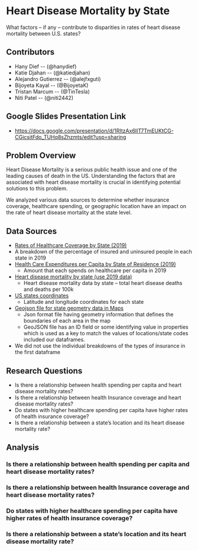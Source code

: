 # Heart Disease Mortality by State
What factors – if any – contribute to disparities in rates of heart disease mortality between U.S. states?

## Contributors
- Hany Dief -- (@hanydief)
- Katie Djahan -- (@katiedjahan)
- Alejandro Gutierrez -- (@alejfxguti)
- Bijoyeta Kayal -- (@BijoyetaK)
- Tristan Marcum -- (@TinTesla)
- Niti Patel -- (@niti2442)

## Google Slides Presentation Link
- https://docs.google.com/presentation/d/1RItzAx6IIT7TmEUKtCG-CGicsitFdo_TUHq8sZhzmts/edit?usp=sharing

## Problem Overview
Heart Disease Mortality is a serious public health issue and one of the leading causes of death in the US. Understanding the factors that are associated with heart disease mortality is crucial in identifying potential solutions to this problem.

We analyzed various data sources to determine whether insurance coverage, healthcare spending, or geographic location have an impact on the rate of heart disease mortality at the state level.

## Data Sources
- [Rates of Healthcare Coverage by State (2019)](https://www.kff.org/other/state-indicator/total-population/?currentTimeframe=1&sortModel=%7B%22colId%22:%22Location%22,%22sort%22:%22asc%22%7D)
- A breakdown of the percentage of insured and uninsured people in each state in 2019
- [Health Care Expenditures per Capita by State of Residence (2019)](https://www.kff.org/other/state-indicator/health-spending-per-capita/?currentTimeframe=1&sortModel=%7B%22colId%22:%22Location%22,%22sort%22:%22asc%22%7D)
    - Amount that each spends on healthcare per capita in 2019
- [Heart disease mortality by state (use 2019 data)](https://www.cdc.gov/nchs/pressroom/sosmap/heart_disease_mortality/heart_disease.htm)
    - Heart disease mortality data by state – total heart disease deaths and deaths per 100k
- [US states coordinates](https://developers.google.com/public-data/docs/canonical/states_csv)
    - Latitude and longitude coordinates for each state
- [Geojson file for state geometry data in Maps](https://eric.clst.org/tech/usgeojson/)
    - Json format file having geometry information that defines the boundaries of each area in the map
    - GeoJSON file has an ID field or some identifying value in properties which is used as a key to match the values of locations/state codes included our dataframes.
- We did not use the individual breakdowns of the types of insurance in the first dataframe

## Research Questions
- Is there a relationship between health spending per capita and heart disease mortality rates? 
- Is there a relationship between health Insurance coverage and heart disease mortality rates?
- Do states with higher healthcare spending per capita have higher rates of health insurance coverage?
- Is there a relationship between a state’s location and its heart disease mortality rate?

## Analysis
### Is there a relationship between health spending per capita and heart disease mortality rates? 


### Is there a relationship between health Insurance coverage and heart disease mortality rates?


### Do states with higher healthcare spending per capita have higher rates of health insurance coverage?


### Is there a relationship between a state’s location and its heart disease mortality rate?

